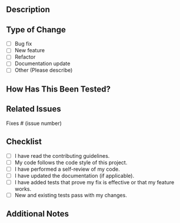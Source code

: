 ## Description

<!-- Provide a clear and concise description of what this pull request does. -->

## Type of Change

- [ ] Bug fix
- [ ] New feature
- [ ] Refactor
- [ ] Documentation update
- [ ] Other (Please describe)

## How Has This Been Tested?

<!-- Describe the tests that you ran to verify your changes. Include test cases or steps to test the functionality. -->

## Related Issues

<!-- Link any related issues by providing the issue number. -->

Fixes # (issue number)

<!-- Closes # (issue number)   -->
<!-- Refs # (issue number)   -->

## Checklist

- [ ] I have read the contributing guidelines.
- [ ] My code follows the code style of this project.
- [ ] I have performed a self-review of my code.
- [ ] I have updated the documentation (if applicable).
- [ ] I have added tests that prove my fix is effective or that my feature works.
- [ ] New and existing tests pass with my changes.

## Additional Notes

<!-- Any other information or context that is important to include. -->

